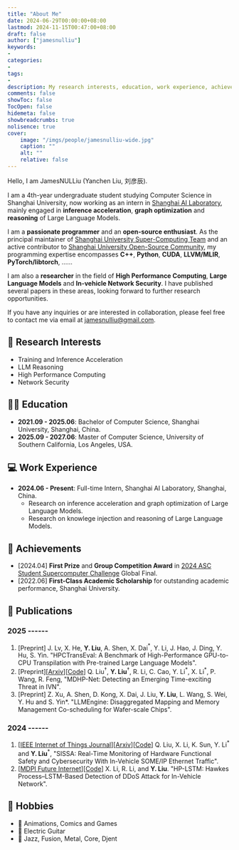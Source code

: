 ```yaml
---
title: "About Me"
date: 2024-06-29T00:00:00+08:00
lastmod: 2024-11-15T00:47:00+08:00
draft: false
author: ["jamesnulliu"]
keywords:
-
categories:
-
tags:
-
description: My research interests, education, work experience, achievements and publications.
comments: false
showToc: false
TocOpen: false
hidemeta: false
showbreadcrumbs: true
nolisence: true
cover:
    image: "/imgs/people/jamesnulliu-wide.jpg"
    caption: ""
    alt: ""
    relative: false 
---
```


Hello, I am JamesNULLiu (Yanchen Liu, 刘彦辰).

I am a 4th-year undergraduate student studying Computer Science in Shanghai University, now working as an intern in [Shanghai AI Laboratory](https://www.shlab.org.cn), mainly engaged in **inference acceleration**, **graph optimization** and **reasoning** of Large Language Models.

I am a **passionate programmer** and an **open-source enthusiast**. As the principal maintainer of [Shanghai University Super-Computing Team](https://SHUSCT.github.io/wiki) and an active contributor to [Shanghai University Open-Source Community](https://github.com/shuosc), my programming expertise encompasses **C++**, **Python**, **CUDA**, **LLVM/MLIR**, **PyTorch/libtorch**, ......

I am also a **researcher** in the field of **High Performance Computing**, **Large Language Models** and **In-vehicle Network Security**. I have published several papers in these areas, looking forward to further research opportunities.

If you have any inquiries or are interested in collaboration, please feel free to contact me via email at jamesnulliu@gmail.com.

## 🔬 Research Interests

- Training and Inference Acceleration
- LLM Reasoning
- High Performance Computing
- Network Security

## 🧑‍🎓 Education

- **2021.09 - 2025.06**: Bachelor of Computer Science, Shanghai University, Shanghai, China.
- **2025.09 - 2027.06**: Master of Computer Science, University of Southern California, Los Angeles, USA.

## 💻 Work Experience

- **2024.06 - Present**: Full-time Intern, Shanghai AI Laboratory, Shanghai, China.
  - Research on inference acceleration and graph optimization of Large Language Models.
  - Research on knowlege injection and reasoning of Large Language Models.

## 🎉 Achievements

- [2024.04] **First Prize** and **Group Competition Award** in [2024 ASC Student Supercomputer Challenge](http://www.asc-events.org/StudentChallenge/index.html#) Global Final.
- [2022.06] **First-Class Academic Scholarship** for outstanding academic performance, Shanghai University.

## 📰 Publications

### 2025 ------

1. [Preprint] J. Lv, X. He, **Y. Liu**, A. Shen, X. Dai$^*$, Y. Li, J. Hao, J. Ding, Y. Hu, S. Yin. "HPCTransEval: A Benchmark of High-Performance GPU-to-CPU Transpilation with Pre-trained Large Language Models".  
2. [Preprint][[Arxiv](https://arxiv.org/abs/2411.10258)][[Code](https://github.com/Tiara8735/MDHP-Net-Anonymous)] Q. Liu$^\dagger$, **Y. Liu**$^\dagger$, R. Li, C. Cao, Y. Li$^*$, X. Li$^*$, P. Wang, R. Feng, "MDHP-Net: Detecting an Emerging Time-exciting Threat in IVN".  
3. [Preprint] Z. Xu, A. Shen, D. Kong, X. Dai, J. Liu, **Y. Liu**, L. Wang, S. Wei, Y. Hu and S. Yin*. "LLMEngine: Disaggregated Mapping and Memory Management Co-scheduling for Wafer-scale Chips".  

### 2024 ------

1. [[IEEE Internet of Things Journal](https://ieeexplore.ieee.org/document/10521910)][[Arxiv](https://arxiv.org/abs/2402.14862v1)][[Code](https://github.com/jamesnulliu/SISSA)] Q. Liu, X. Li, K. Sun, Y. Li$^*$ and **Y. Liu**$^*$, "SISSA: Real-Time Monitoring of Hardware Functional Safety and Cybersecurity With In-Vehicle SOME/IP Ethernet Traffic".  
2. [[MDPI Future Internet](https://www.mdpi.com/1999-5903/16/6/185)][[Code](https://github.com/jamesnulliu/HP-LSTM)] X. Li, R. Li, and **Y. Liu**. "HP-LSTM: Hawkes Process–LSTM-Based Detection of DDoS Attack for In-Vehicle Network".  

## 🤪 Hobbies

- 🧙 Animations, Comics and Games
- 🎸 Electric Guitar
- 🎼 Jazz, Fusion, Metal, Core, Djent
